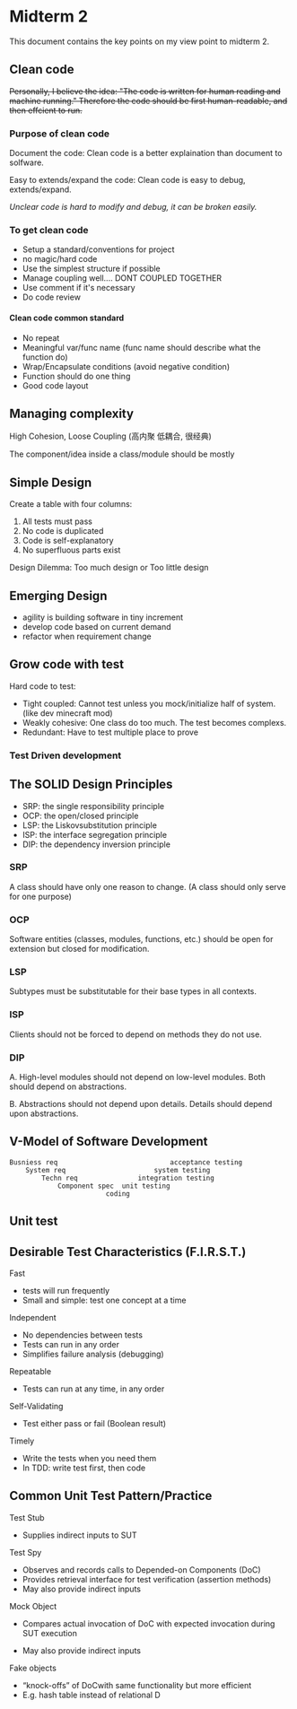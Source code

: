 # Midterm 2

This document contains the key points on my view point to midterm 2.
## Clean code

~~Personally, I believe the idea: "The code is written for human reading and machine running." Therefore the code should be first human-readable, and then effcient to run.~~

### Purpose of clean code 

Document the code: Clean code is a better explaination than document to solfware.

Easy to extends/expand the code: Clean code is easy to debug, extends/expand.

*Unclear code is hard to modify and debug, it can be broken easily.*

### To get clean code

- Setup a standard/conventions for project 
- no magic/hard code
- Use the simplest structure if possible
- Manage coupling well.... DONT COUPLED TOGETHER
- Use comment if it's necessary
- Do code review
#### Clean code common standard

- No repeat
- Meaningful var/func name (func name should describe what the function do)
- Wrap/Encapsulate conditions (avoid negative condition)
- Function should do one thing
- Good code layout

## Managing complexity

High Cohesion, Loose Coupling (高内聚 低耦合, 很经典)

The component/idea inside a class/module should be mostly 

## Simple Design

Create a table with four columns:
1. All tests must pass
2. No code is duplicated
3. Code is self-explanatory
4. No superfluous parts exist

Design Dilemma: Too much design or Too little design

## Emerging Design

- agility is building software in tiny increment
- develop code based on current demand
- refactor when requirement change

## Grow code with test

Hard code to test:

- Tight coupled: Cannot test unless you mock/initialize half of system. (like dev minecraft mod)
- Weakly cohesive: One class do too much. The test becomes complexs.
- Redundant: Have to test multiple place to prove

### Test Driven development

## The SOLID Design Principles

- SRP: the single responsibility principle
- OCP: the open/closed principle
- LSP: the Liskovsubstitution principle
- ISP: the interface segregation principle
- DIP: the dependency inversion principle

### SRP

A class should have only one reason to change. (A class should only serve for one purpose)

### OCP

Software entities (classes, modules, functions, etc.) should be open for extension but closed for modification.

### LSP

Subtypes must be substitutable for their base types in all contexts.

### ISP

Clients should not be forced to depend on methods they do not use.

### DIP

A. High-level modules should not depend on low-level modules. Both should depend on abstractions.

B. Abstractions should not depend upon details. Details should depend upon abstractions.

## V-Model of Software Development

```
Busniess req                            acceptance testing
    System req                      system testing
        Techn req               integration testing
            Component spec  unit testing
                        coding
```

## Unit test

## Desirable Test Characteristics (F.I.R.S.T.)

Fast
- tests will run frequently
- Small and simple: test one concept at a time

Independent
- No dependencies between tests
- Tests can run in any order
- Simplifies failure analysis (debugging)

Repeatable
- Tests can run at any time, in any order

Self-Validating
- Test either pass or fail (Boolean result)

Timely
- Write the tests when you need them
- In TDD: write test first, then code

## Common Unit Test Pattern/Practice

Test Stub

- Supplies indirect inputs to SUT

Test Spy

- Observes and records calls to Depended-on Components (DoC)
- Provides retrieval interface for test verification (assertion methods)
- May also provide indirect inputs

Mock Object
- Compares actual invocation of DoC with expected invocation during SUT execution 

- May also provide indirect inputs

Fake objects
- “knock-offs” of DoCwith same functionality but more efficient
- E.g. hash table instead of relational D